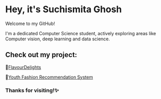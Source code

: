 # Hey, it's Suchismita Ghosh 

Welcome to my GitHub! 

I'm a dedicated Computer Science student, actively exploring areas like Computer vision, deep learning and data science. 


## Check out my project: 

📌[FlavourDelights](https://suchi974.github.io/FLAVOUR-DELIGHTS/)

📌[Youth Fashion Recommendation System](https://drive.google.com/file/d/1VMUJI-FXZFxXyQS6D9ftmS6FqVpoyvUx/view?usp=drivesdk)


### Thanks for visiting!✨️
